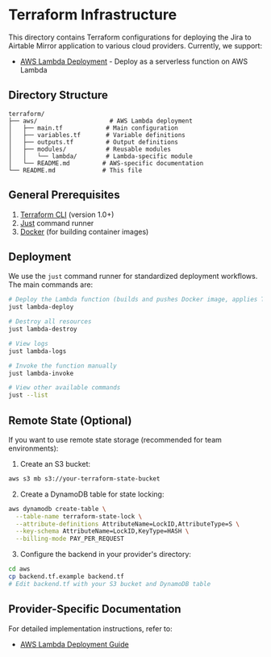 # Terraform Infrastructure

This directory contains Terraform configurations for deploying the Jira to Airtable Mirror application to various cloud providers. Currently, we support:

- [AWS Lambda Deployment](aws/README.md) - Deploy as a serverless function on AWS Lambda

## Directory Structure

```
terraform/
├── aws/                    # AWS Lambda deployment
│   ├── main.tf            # Main configuration
│   ├── variables.tf       # Variable definitions
│   ├── outputs.tf         # Output definitions
│   ├── modules/           # Reusable modules
│   │   └── lambda/        # Lambda-specific module
│   └── README.md         # AWS-specific documentation
└── README.md             # This file
```

## General Prerequisites

1. [Terraform CLI](https://www.terraform.io/downloads) (version 1.0+)
2. [Just](https://github.com/casey/just) command runner
3. [Docker](https://www.docker.com/get-started) (for building container images)

## Deployment

We use the `just` command runner for standardized deployment workflows. The main commands are:

```bash
# Deploy the Lambda function (builds and pushes Docker image, applies Terraform)
just lambda-deploy

# Destroy all resources
just lambda-destroy

# View logs
just lambda-logs

# Invoke the function manually
just lambda-invoke

# View other available commands
just --list
```

## Remote State (Optional)

If you want to use remote state storage (recommended for team environments):

1. Create an S3 bucket:
```bash
aws s3 mb s3://your-terraform-state-bucket
```

2. Create a DynamoDB table for state locking:
```bash
aws dynamodb create-table \
  --table-name terraform-state-lock \
  --attribute-definitions AttributeName=LockID,AttributeType=S \
  --key-schema AttributeName=LockID,KeyType=HASH \
  --billing-mode PAY_PER_REQUEST
```

3. Configure the backend in your provider's directory:
```bash
cd aws
cp backend.tf.example backend.tf
# Edit backend.tf with your S3 bucket and DynamoDB table
```

## Provider-Specific Documentation

For detailed implementation instructions, refer to:
- [AWS Lambda Deployment Guide](aws/README.md)
